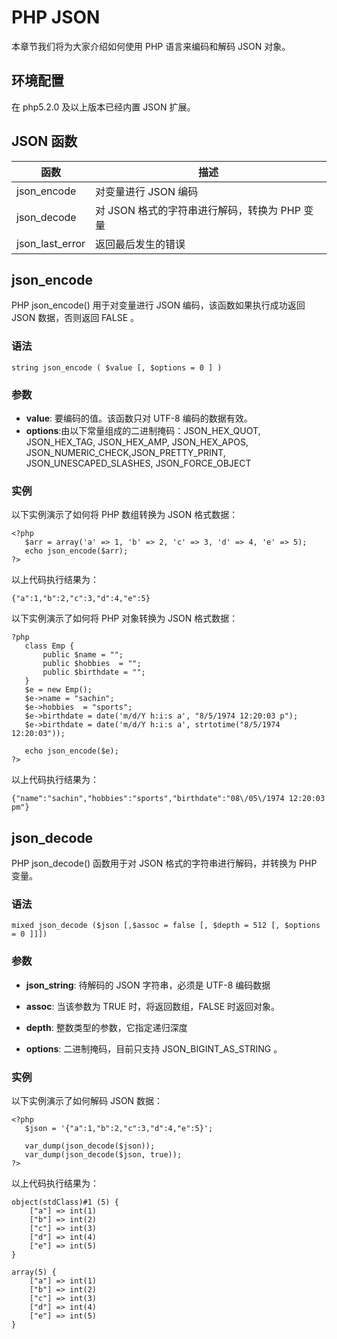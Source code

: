 
# PHP JSON

本章节我们将为大家介绍如何使用 PHP 语言来编码和解码 JSON 对象。

## 环境配置

在 php5.2.0 及以上版本已经内置 JSON 扩展。

## JSON 函数

| 函数 | 描述 |
| --- | --- |
| json_encode | 对变量进行 JSON 编码 |
| json_decode | 对 JSON 格式的字符串进行解码，转换为 PHP 变量 |
| json_last_error | 返回最后发生的错误 |

## json_encode

PHP json_encode() 用于对变量进行 JSON 编码，该函数如果执行成功返回 JSON 数据，否则返回 FALSE 。

### 语法

```
string json_encode ( $value [, $options = 0 ] )
```

### 参数

*   **value**: 要编码的值。该函数只对 UTF-8 编码的数据有效。
*   **options**:由以下常量组成的二进制掩码：JSON_HEX_QUOT, JSON_HEX_TAG, JSON_HEX_AMP, JSON_HEX_APOS, JSON_NUMERIC_CHECK,JSON_PRETTY_PRINT, JSON_UNESCAPED_SLASHES, JSON_FORCE_OBJECT

### 实例

以下实例演示了如何将 PHP 数组转换为 JSON 格式数据：

```
<?php
   $arr = array('a' => 1, 'b' => 2, 'c' => 3, 'd' => 4, 'e' => 5);
   echo json_encode($arr);
?>

```

以上代码执行结果为：

```
{"a":1,"b":2,"c":3,"d":4,"e":5}

```

以下实例演示了如何将 PHP 对象转换为 JSON 格式数据：

```
?php
   class Emp {
       public $name = "";
       public $hobbies  = "";
       public $birthdate = "";
   }
   $e = new Emp();
   $e->name = "sachin";
   $e->hobbies  = "sports";
   $e->birthdate = date('m/d/Y h:i:s a', "8/5/1974 12:20:03 p");
   $e->birthdate = date('m/d/Y h:i:s a', strtotime("8/5/1974 12:20:03"));

   echo json_encode($e);
?>

```

以上代码执行结果为：

```
{"name":"sachin","hobbies":"sports","birthdate":"08\/05\/1974 12:20:03 pm"}

```

## json_decode

PHP json_decode() 函数用于对 JSON 格式的字符串进行解码，并转换为 PHP 变量。

### 语法

```
mixed json_decode ($json [,$assoc = false [, $depth = 512 [, $options = 0 ]]])

```

### 参数

*   **json_string**: 待解码的 JSON 字符串，必须是 UTF-8 编码数据

*   **assoc**: 当该参数为 TRUE 时，将返回数组，FALSE 时返回对象。

*   **depth**: 整数类型的参数，它指定递归深度

*   **options**: 二进制掩码，目前只支持 JSON_BIGINT_AS_STRING 。

### 实例

以下实例演示了如何解码 JSON 数据：

```
<?php
   $json = '{"a":1,"b":2,"c":3,"d":4,"e":5}';

   var_dump(json_decode($json));
   var_dump(json_decode($json, true));
?>

```

以上代码执行结果为：

```
object(stdClass)#1 (5) {
    ["a"] => int(1)
    ["b"] => int(2)
    ["c"] => int(3)
    ["d"] => int(4)
    ["e"] => int(5)
}

array(5) {
    ["a"] => int(1)
    ["b"] => int(2)
    ["c"] => int(3)
    ["d"] => int(4)
    ["e"] => int(5)
}

```


